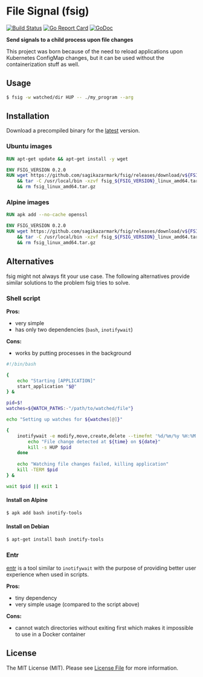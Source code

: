 # File Signal (fsig)

[![Build Status](https://img.shields.io/travis/sagikazarmark/fsig.svg?style=flat-square)](https://travis-ci.org/sagikazarmark/fsig)
[![Go Report Card](https://goreportcard.com/badge/github.com/sagikazarmark/fsig?style=flat-square)](https://goreportcard.com/report/github.com/sagikazarmark/fsig)
[![GoDoc](http://img.shields.io/badge/godoc-reference-5272B4.svg?style=flat-square)](https://godoc.org/github.com/sagikazarmark/fsig)


**Send signals to a child process upon file changes**

This project was born because of the need to reload applications upon Kubernetes ConfigMap changes,
but it can be used without the containerization stuff as well.


## Usage

```bash
$ fsig -w watched/dir HUP -- ./my_program --arg
```


## Installation

Download a precompiled binary for the [latest](https://github.com/sagikazarmark/fsig/releases/latest) version.

### Ubuntu images

```dockerfile
RUN apt-get update && apt-get install -y wget

ENV FSIG_VERSION 0.2.0
RUN wget https://github.com/sagikazarmark/fsig/releases/download/v${FSIG_VERSION}/fsig_${FSIG_VERSION}_linux_amd64.tar.gz \
    && tar -C /usr/local/bin -xzvf fsig_${FSIG_VERSION}_linux_amd64.tar.gz fsig \
    && rm fsig_linux_amd64.tar.gz
```

### Alpine images

```dockerfile
RUN apk add --no-cache openssl

ENV FSIG_VERSION 0.2.0
RUN wget https://github.com/sagikazarmark/fsig/releases/download/v${FSIG_VERSION}/fsig_${FSIG_VERSION}_linux_amd64.tar.gz \
    && tar -C /usr/local/bin -xzvf fsig_${FSIG_VERSION}_linux_amd64.tar.gz fsig \
    && rm fsig_linux_amd64.tar.gz
```


## Alternatives

fsig might not always fit your use case.
The following alternatives provide similar solutions to the problem fsig tries to solve.


### Shell script


**Pros:**

- very simple
- has only two dependencies (`bash`, `inotifywait`)


**Cons:**

- works by putting processes in the background


```bash
#!/bin/bash

{
    echo "Starting [APPLICATION]"
    start_application "$@"
} &

pid=$!
watches=${WATCH_PATHS:-"/path/to/watched/file"}

echo "Setting up watches for ${watches[@]}"

{
    inotifywait -e modify,move,create,delete --timefmt '%d/%m/%y %H:%M' -m --format '%T' ${watches[@]} | while read date time; do
        echo "File change detected at ${time} on ${date}"
        kill -s HUP $pid
    done
    
    echo "Watching file changes failed, killing application"
    kill -TERM $pid
} &

wait $pid || exit 1
```

#### Install on Alpine

```bash
$ apk add bash inotify-tools
```

#### Install on Debian

```bash
$ apt-get install bash inotify-tools
```


### Entr

[entr](http://entrproject.org/) is a tool similar to `inotifywait` with the purpose of providing better user
experience when used in scripts.

**Pros:**

- tiny dependency
- very simple usage (compared to the script above)

**Cons:**

- cannot watch directories without exiting first which makes it impossible to use in a Docker container


## License

The MIT License (MIT). Please see [License File](LICENSE) for more information.
